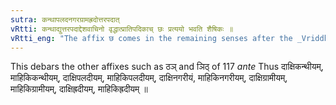 ```yaml
---
sutra: कन्थापलदनगरग्रामह्रदोत्तरपदात्
vRtti: कन्थाद्युत्तरपदाद्देशवाचिनो वृद्धात्प्रातिपदिकाच् छः प्रत्ययो भवति शैषिकः ॥
vRtti_eng: "The affix छ comes in the remaining senses after the _Vriddha_ words, having the words _kantha_, _palada_, _nagara_, _grama_ and _hrada_, as second terms."
---
```

This debars the other affixes such as ठञ् and ञिठ् of 117 _ante_ Thus दाक्षिकन्थीयम्, माहिकिकन्थीयम्, दाक्षिपलदीयम्, माहिकिपलदीयम्, दाक्षिनगरीयं, माहिकिनगरीयम्, दाक्षिग्रामीयम्, माहिकिग्रामीयम्, दाक्षिह्रदीयम्, माहिकिह्रदीयम् ॥
